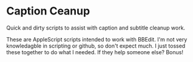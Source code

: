 # Caption Ceanup

Quick and dirty scripts to assist with caption and subtitle cleanup work.

These are AppleScript scripts intended to work with BBEdit. I'm not very knowledagble in scripting or github, so don't expect much. I just tossed these together to do what I needed. If they help someone else? Bonus!

